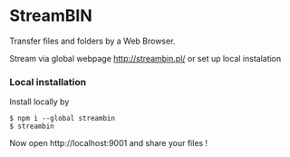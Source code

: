 # StreamBIN

Transfer files and folders by a Web Browser.

Stream via global webpage http://streambin.pl/ or set up local instalation


### Local installation

Install locally by 

```
$ npm i --global streambin
$ streambin
```

Now open http://localhost:9001 and share your files !